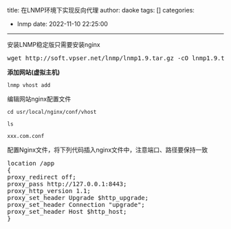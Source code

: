 title: 在LNMP环境下实现反向代理
author: daoke
tags: []
categories:
  - lnmp
date: 2022-11-10 22:25:00
---


安装LNMP稳定版只需要安装nginx

<pre class="EnlighterJSRAW" data-enlighter-language="md">wget http://soft.vpser.net/lnmp/lnmp1.9.tar.gz -cO lnmp1.9.tar.gz &amp;&amp; tar zxf lnmp1.9.tar.gz &amp;&amp; cd lnmp1.9 &amp;&amp; ./install.sh nginx</pre>



<strong>添加网站(虚拟主机)</strong>

<code>lnmp vhost add</code>

编辑网站nginx配置文件

<code>cd usr/local/nginx/conf/vhost</code>

<code>ls</code>

<code>xxx.com.conf</code>

配置Nginx文件，将下列代码插入nginx文件中，注意端口、路径要保持一致
<pre class="EnlighterJSRAW" data-enlighter-language="asm">location /app
{
proxy_redirect off;
proxy_pass http://127.0.0.1:8443;
proxy_http_version 1.1;
proxy_set_header Upgrade $http_upgrade;
proxy_set_header Connection "upgrade";
proxy_set_header Host $http_host;
}</pre>
